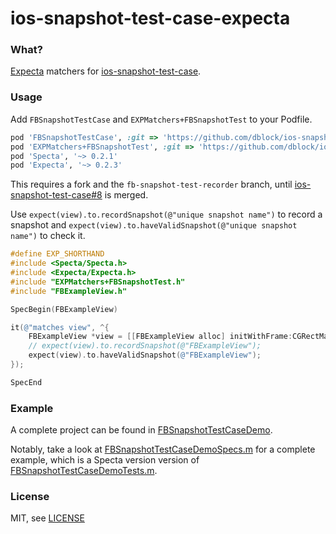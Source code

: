 ios-snapshot-test-case-expecta
==============================

### What?

[Expecta](https://github.com/specta/expecta) matchers for [ios-snapshot-test-case](https://github.com/facebook/ios-snapshot-test-case).

### Usage

Add `FBSnapshotTestCase` and `EXPMatchers+FBSnapshotTest` to your Podfile.

``` ruby
pod 'FBSnapshotTestCase', :git => 'https://github.com/dblock/ios-snapshot-test-case', :branch => 'fb-snapshot-test-recorder'
pod 'EXPMatchers+FBSnapshotTest', :git => 'https://github.com/dblock/ios-snapshot-test-case-expecta'
pod 'Specta', '~> 0.2.1'
pod 'Expecta', '~> 0.2.3'
```

This requires a fork and the `fb-snapshot-test-recorder` branch, until [ios-snapshot-test-case#8](https://github.com/facebook/ios-snapshot-test-case/pull/8) is merged.

Use `expect(view).to.recordSnapshot(@"unique snapshot name")` to record a snapshot and `expect(view).to.haveValidSnapshot(@"unique snapshot name")` to check it.


``` ObjectiveC
#define EXP_SHORTHAND
#include <Specta/Specta.h>
#include <Expecta/Expecta.h>
#include "EXPMatchers+FBSnapshotTest.h"
#include "FBExampleView.h"

SpecBegin(FBExampleView)

it(@"matches view", ^{
    FBExampleView *view = [[FBExampleView alloc] initWithFrame:CGRectMake(0, 0, 64, 64)];
    // expect(view).to.recordSnapshot(@"FBExampleView");
    expect(view).to.haveValidSnapshot(@"FBExampleView");
});

SpecEnd
```

### Example

A complete project can be found in [FBSnapshotTestCaseDemo](FBSnapshotTestCaseDemo).

Notably, take a look at [FBSnapshotTestCaseDemoSpecs.m](FBSnapshotTestCaseDemo/FBSnapshotTestCaseDemoTests/FBSnapshotTestCaseDemoSpecs.m) for a complete example, which is a Specta version version of [FBSnapshotTestCaseDemoTests.m](https://github.com/facebook/ios-snapshot-test-case/blob/master/FBSnapshotTestCaseDemo/FBSnapshotTestCaseDemoTests/FBSnapshotTestCaseDemoTests.m).

### License

MIT, see [LICENSE](LICENSE.md)
